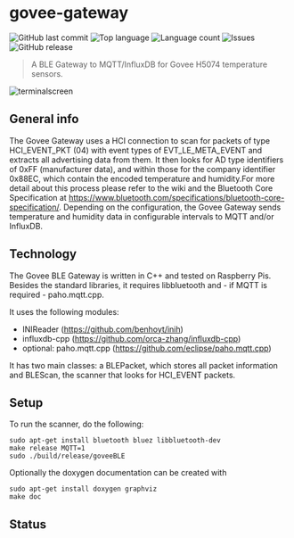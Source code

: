 # govee-gateway
![GitHub last commit](https://img.shields.io/github/last-commit/w1gx/govee-ble-scanner?style=for-the-badge) ![Top language](https://img.shields.io/github/languages/top/w1gx/govee-ble-scanner?style=for-the-badge) ![Language count](https://img.shields.io/github/languages/count/w1gx/govee-ble-scanner?style=for-the-badge) ![Issues](https://img.shields.io/github/issues/w1gx/govee-ble-scanner?style=for-the-badge) ![GitHub release](https://img.shields.io/github/v/release/w1gx/govee-ble-scanner?style=for-the-badge)
>A BLE Gateway to MQTT/InfluxDB for Govee H5074 temperature sensors.

![terminalscreen](./img/govee-gateway.png)


## General info
The Govee Gateway uses a HCI connection to scan for packets of type HCI_EVENT_PKT (04) with event types of EVT_LE_META_EVENT and extracts all advertising data from them. It then looks for AD type identifiers of 0xFF (manufacturer data), and within those for the company identifier 0x88EC, which contain the encoded temperature and humidity.For more detail about this process please refer to the wiki and the Bluetooth Core Specification at https://www.bluetooth.com/specifications/bluetooth-core-specification/.
Depending on the configuration, the Govee Gateway sends temperature and humidity data in configurable intervals to MQTT and/or InfluxDB.

## Technology

The Govee BLE Gateway is written in C++ and tested on Raspberry Pis. Besides the standard libraries, it requires libbluetooth and - if MQTT is required - paho.mqtt.cpp.

It uses the following modules:
- INIReader (https://github.com/benhoyt/inih)
- influxdb-cpp (https://github.com/orca-zhang/influxdb-cpp)
- optional: paho.mqtt.cpp (https://github.com/eclipse/paho.mqtt.cpp)

It has two main classes: a BLEPacket, which stores all packet information and BLEScan, the scanner that looks for HCI_EVENT packets.

## Setup
To run the scanner, do the following:

	sudo apt-get install bluetooth bluez libbluetooth-dev
	make release MQTT=1
	sudo ./build/release/goveeBLE



Optionally the doxygen documentation can be created with

	sudo apt-get install doxygen graphviz
	make doc		


## Status
